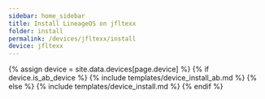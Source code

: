 ```yaml
---
sidebar: home_sidebar
title: Install LineageOS on jfltexx
folder: install
permalink: /devices/jfltexx/install
device: jfltexx
---
```

{% assign device = site.data.devices[page.device] %}
{% if device.is_ab_device %}
{% include templates/device_install_ab.md %}
{% else %}
{% include templates/device_install.md %}
{% endif %}
